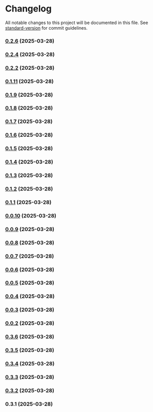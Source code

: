 # Changelog

All notable changes to this project will be documented in this file. See [standard-version](https://github.com/conventional-changelog/standard-version) for commit guidelines.

### [0.2.6](https://github.com/MouhamedAbbassi/3D-Product-Customization-React-Library-Demo/compare/v0.2.4...v0.2.6) (2025-03-28)

### [0.2.4](https://github.com/MouhamedAbbassi/3D-Product-Customization-React-Library-Demo/compare/v0.2.2...v0.2.4) (2025-03-28)

### [0.2.2](https://github.com/MouhamedAbbassi/3D-Product-Customization-React-Library-Demo/compare/v0.1.12...v0.2.2) (2025-03-28)

### [0.1.11](https://github.com/MouhamedAbbassi/3D-Product-Customization-React-Library-Demo/compare/v0.1.9...v0.1.11) (2025-03-28)

### [0.1.9](https://github.com/MouhamedAbbassi/3D-Product-Customization-React-Library-Demo/compare/v0.1.8...v0.1.9) (2025-03-28)

### [0.1.8](https://github.com/MouhamedAbbassi/3D-Product-Customization-React-Library-Demo/compare/v0.1.7...v0.1.8) (2025-03-28)

### [0.1.7](https://github.com/MouhamedAbbassi/3D-Product-Customization-React-Library-Demo/compare/v0.1.6...v0.1.7) (2025-03-28)

### [0.1.6](https://github.com/MouhamedAbbassi/3D-Product-Customization-React-Library-Demo/compare/v0.1.5...v0.1.6) (2025-03-28)

### [0.1.5](https://github.com/MouhamedAbbassi/3D-Product-Customization-React-Library-Demo/compare/v0.1.4...v0.1.5) (2025-03-28)

### [0.1.4](https://github.com/MouhamedAbbassi/3D-Product-Customization-React-Library-Demo/compare/v0.1.3...v0.1.4) (2025-03-28)

### [0.1.3](https://github.com/MouhamedAbbassi/3D-Product-Customization-React-Library-Demo/compare/v0.1.2...v0.1.3) (2025-03-28)

### [0.1.2](https://github.com/MouhamedAbbassi/3D-Product-Customization-React-Library-Demo/compare/v0.1.1...v0.1.2) (2025-03-28)

### [0.1.1](https://github.com/MouhamedAbbassi/3D-Product-Customization-React-Library-Demo/compare/v0.0.10...v0.1.1) (2025-03-28)

### [0.0.10](https://github.com/MouhamedAbbassi/3D-Product-Customization-React-Library-Demo/compare/v0.0.9...v0.0.10) (2025-03-28)

### [0.0.9](https://github.com/MouhamedAbbassi/3D-Product-Customization-React-Library-Demo/compare/v0.0.8...v0.0.9) (2025-03-28)

### [0.0.8](https://github.com/MouhamedAbbassi/3D-Product-Customization-React-Library-Demo/compare/v0.0.7...v0.0.8) (2025-03-28)

### [0.0.7](https://github.com/MouhamedAbbassi/3D-Product-Customization-React-Library-Demo/compare/v0.0.6...v0.0.7) (2025-03-28)

### [0.0.6](https://github.com/MouhamedAbbassi/3D-Product-Customization-React-Library-Demo/compare/v0.0.5...v0.0.6) (2025-03-28)

### [0.0.5](https://github.com/MouhamedAbbassi/3D-Product-Customization-React-Library-Demo/compare/v0.0.4...v0.0.5) (2025-03-28)

### [0.0.4](https://github.com/MouhamedAbbassi/3D-Product-Customization-React-Library-Demo/compare/v0.0.3...v0.0.4) (2025-03-28)

### [0.0.3](https://github.com/MouhamedAbbassi/3D-Product-Customization-React-Library-Demo/compare/v0.0.2...v0.0.3) (2025-03-28)

### [0.0.2](https://github.com/MouhamedAbbassi/3D-Product-Customization-React-Library-Demo/compare/v0.3.6...v0.0.2) (2025-03-28)

### [0.3.6](https://github.com/MouhamedAbbassi/3D-Product-Customization-React-Library-Demo/compare/v0.3.5...v0.3.6) (2025-03-28)

### [0.3.5](https://github.com/MouhamedAbbassi/3D-Product-Customization-React-Library-Demo/compare/v0.3.4...v0.3.5) (2025-03-28)

### [0.3.4](https://github.com/MouhamedAbbassi/3D-Product-Customization-React-Library-Demo/compare/v0.3.3...v0.3.4) (2025-03-28)

### [0.3.3](https://github.com/MouhamedAbbassi/3D-Product-Customization-React-Library-Demo/compare/v0.3.2...v0.3.3) (2025-03-28)

### [0.3.2](https://github.com/MouhamedAbbassi/3D-Product-Customization-React-Library-Demo/compare/v0.3.1...v0.3.2) (2025-03-28)

### 0.3.1 (2025-03-28)
